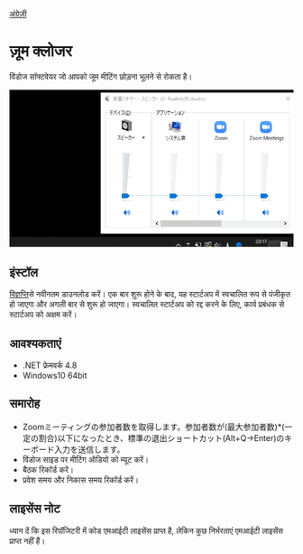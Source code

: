[अंग्रेज़ी](https://github.com/34j/ZoomCloser/blob/master/README.ar.md)

# ज़ूम क्लोजर

विंडोज सॉफ्टवेयर जो आपको जूम मीटिंग छोड़ना भूलने से रोकता है।

![Sample Gif](https://github.com/34j/ZoomCloser/blob/master/ExampleFast.gif)

## इंस्टॉल

[विज्ञप्ति](https://github.com/34j/ZoomCloser/releases)से नवीनतम डाउनलोड करें।
एक बार शुरू होने के बाद, यह स्टार्टअप में स्वचालित रूप से पंजीकृत हो जाएगा और अगली बार से शुरू हो जाएगा। स्वचालित स्टार्टअप को रद्द करने के लिए, कार्य प्रबंधक से स्टार्टअप को अक्षम करें।

## आवश्यकताएं

-   .NET फ्रेमवर्क 4.8
-   Windows10 64bit

## समारोह

-   Zoomミーティングの参加者数を取得します。参加者数が(最大参加者数)\*(一定の割合)以下になったとき、標準の退出ショートカット(Alt+Q→Enter)のキーボード入力を送信します。
-   विंडोज साइड पर मीटिंग ऑडियो को म्यूट करें।
-   बैठक रिकॉर्ड करें।
-   प्रवेश समय और निकास समय रिकॉर्ड करें।

## लाइसेंस नोट

ध्यान दें कि इस रिपॉजिटरी में कोड एमआईटी लाइसेंस प्राप्त है, लेकिन कुछ निर्भरताएं एमआईटी लाइसेंस प्राप्त नहीं हैं।
